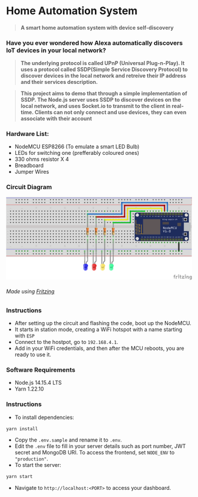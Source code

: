 # **Home Automation System**

> #### A smart home automation system with device self-discovery

### Have you ever wondered how Alexa automatically discovers IoT devices in your local network?

> **The underlying protocol is called UPnP (Universal Plug-n-Play). It uses a protocol called SSDP(Simple Service Discovery Protocol) to discover devices in the local network and retreive their IP address and their services description.**

> **This project aims to demo that through a simple implementation of SSDP. The Node.js server uses SSDP to discover devices on the local network, and uses Socket.io to transmit to the client in real-time. Clients can not only connect and use devices, they can even associate with their account**

### Hardware List:

- NodeMCU ESP8266 (To emulate a smart LED Bulb)
- LEDs for switching one (prefferably coloured ones)
- 330 ohms resistor X 4
- Breadboard
- Jumper Wires

### Circuit Diagram

![Circuit Diagram](./nodemcu/breadboard.png)

###### Made using [Fritzing](https://fritzing.org/)

### Instructions

- After setting up the circuit and flashing the code, boot up the NodeMCU.
- It starts in station mode, creating a WiFi hotspot with a name starting with `ESP`
- Connect to the hostpot, go to `192.168.4.1`.
- Add in your WiFi credentials, and then after the MCU reboots, you are ready to use it.

### Software Requirements

- Node.js 14.15.4 LTS
- Yarn 1.22.10

### Instructions

- To install dependencies:

```bash
yarn install
```

- Copy the `.env.sample` and rename it to `.env`.
- Edit the `.env` file to fill in your server details such as port number, JWT secret and MongoDB URI. To access the frontend, set `NODE_ENV` to `"production"`.
- To start the server:

```bash
yarn start
```

- Navigate to `http://localhost:<PORT>` to access your dashboard.
